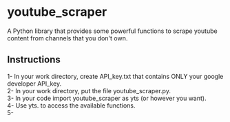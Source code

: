# youtube_scraper
A Python library that provides some powerful functions to scrape youtube content from channels that you don't own.

## Instructions
1- In your work directory, create API_key.txt that contains ONLY your google developer API_key.  
2- In your work directory, put the file youtube_scraper.py.  
3- In your code import youtube_scraper as yts (or however you want).  
4- Use yts. to access the available functions.  
5- 
